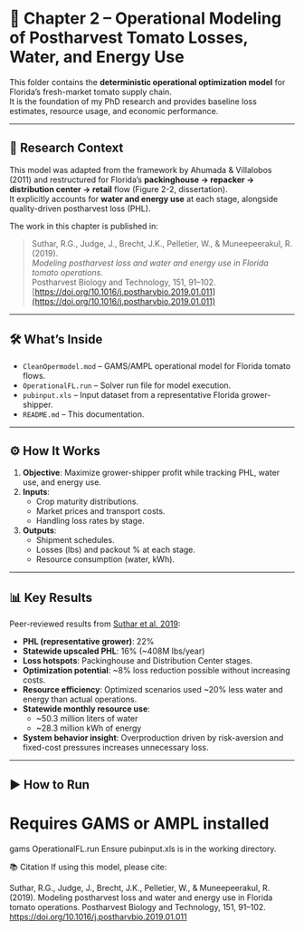 # 🍅 Chapter 2 – Operational Modeling of Postharvest Tomato Losses, Water, and Energy Use

This folder contains the **deterministic operational optimization model** for Florida’s fresh-market tomato supply chain.  
It is the foundation of my PhD research and provides baseline loss estimates, resource usage, and economic performance.

---

## 📄 Research Context
This model was adapted from the framework by Ahumada & Villalobos (2011) and restructured for Florida’s **packinghouse → repacker → distribution center → retail** flow (Figure 2-2, dissertation).  
It explicitly accounts for **water and energy use** at each stage, alongside quality-driven postharvest loss (PHL).

The work in this chapter is published in:  
> Suthar, R.G., Judge, J., Brecht, J.K., Pelletier, W., & Muneepeerakul, R. (2019).  
> *Modeling postharvest loss and water and energy use in Florida tomato operations*.  
> Postharvest Biology and Technology, 151, 91–102.  
> [https://doi.org/10.1016/j.postharvbio.2019.01.011](https://doi.org/10.1016/j.postharvbio.2019.01.011)

---

## 🛠 What’s Inside
- `CleanOpermodel.mod` – GAMS/AMPL operational model for Florida tomato flows.
- `OperationalFL.run` – Solver run file for model execution.
- `pubinput.xls` – Input dataset from a representative Florida grower-shipper.
- `README.md` – This documentation.

---

## ⚙ How It Works
1. **Objective**: Maximize grower-shipper profit while tracking PHL, water use, and energy use.
2. **Inputs**:
   - Crop maturity distributions.
   - Market prices and transport costs.
   - Handling loss rates by stage.
3. **Outputs**:
   - Shipment schedules.
   - Losses (lbs) and packout % at each stage.
   - Resource consumption (water, kWh).

---

## 📊 Key Results
Peer-reviewed results from [Suthar et al. 2019](https://doi.org/10.1016/j.postharvbio.2019.01.011):

- **PHL (representative grower)**: 22%
- **Statewide upscaled PHL**: 16% (~408M lbs/year)
- **Loss hotspots**: Packinghouse and Distribution Center stages.
- **Optimization potential**: ~8% loss reduction possible without increasing costs.
- **Resource efficiency**: Optimized scenarios used ~20% less water and energy than actual operations.
- **Statewide monthly resource use**:
  - ~50.3 million liters of water
  - ~28.3 million kWh of energy
- **System behavior insight**: Overproduction driven by risk-aversion and fixed-cost pressures increases unnecessary loss.


---

## ▶ How to Run

# Requires GAMS or AMPL installed

gams OperationalFL.run
Ensure pubinput.xls is in the working directory.

📚 Citation
If using this model, please cite:

Suthar, R.G., Judge, J., Brecht, J.K., Pelletier, W., & Muneepeerakul, R. (2019).
Modeling postharvest loss and water and energy use in Florida tomato operations.
Postharvest Biology and Technology, 151, 91–102.
https://doi.org/10.1016/j.postharvbio.2019.01.011
